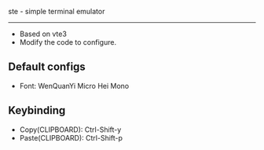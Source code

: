 ste - simple terminal emulator

---

- Based on vte3
- Modify the code to configure.

## Default configs

- Font: WenQuanYi Micro Hei Mono

## Keybinding

- Copy(CLIPBOARD): Ctrl-Shift-y
- Paste(CLIPBOARD): Ctrl-Shift-p
